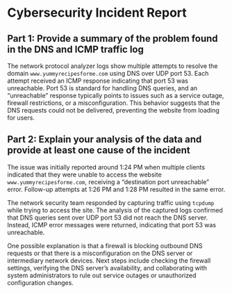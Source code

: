 # Cybersecurity Incident Report

## Part 1: Provide a summary of the problem found in the DNS and ICMP traffic log

The network protocol analyzer logs show multiple attempts to resolve the domain `www.yummyrecipesforme.com` using DNS over UDP port 53. Each attempt received an ICMP response indicating that port 53 was unreachable. Port 53 is standard for handling DNS queries, and an “unreachable” response typically points to issues such as a service outage, firewall restrictions, or a misconfiguration. This behavior suggests that the DNS requests could not be delivered, preventing the website from loading for users.

## Part 2: Explain your analysis of the data and provide at least one cause of the incident

The issue was initially reported around 1:24 PM when multiple clients indicated that they were unable to access the website `www.yummyrecipesforme.com`, receiving a “destination port unreachable” error. Follow-up attempts at 1:26 PM and 1:28 PM resulted in the same error. 

The network security team responded by capturing traffic using `tcpdump` while trying to access the site. The analysis of the captured logs confirmed that DNS queries sent over UDP port 53 did not reach the DNS server. Instead, ICMP error messages were returned, indicating that port 53 was unreachable. 

One possible explanation is that a firewall is blocking outbound DNS requests or that there is a misconfiguration on the DNS server or intermediary network devices. Next steps include checking the firewall settings, verifying the DNS server’s availability, and collaborating with system administrators to rule out service outages or unauthorized configuration changes.
